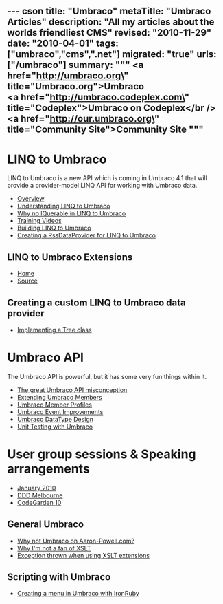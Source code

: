 --- cson
title: "Umbraco"
metaTitle: "Umbraco Articles"
description: "All my articles about the worlds friendliest CMS"
revised: "2010-11-29"
date: "2010-04-01"
tags: ["umbraco","cms",".net"]
migrated: "true"
urls: ["/umbraco"]
summary: """
<a href=\"http://umbraco.org\" title=\"Umbraco.org\">Umbraco</a><br />
<a href=\"http://umbraco.codeplex.com\" title=\"Codeplex\">Umbraco on Codeplex</a></br />
<a href=\"http://our.umbraco.org\" title=\"Community Site\">Community Site</a>
"""
---
# LINQ to Umbraco

LINQ to Umbraco is a new API which is coming in Umbraco 4.1 that will provide a provider-model LINQ API for working with Umbraco data.

* [Overview][1]
* [Understanding LINQ to Umbraco][2]
* [Why no IQuerable in LINQ to Umbraco][3]
* [Training Videos][4]
* [Building LINQ to Umbraco][5]
* [Creating a RssDataProvider for LINQ to Umbraco][6] 

## LINQ to Umbraco Extensions

* [Home][7]
* [Source][8]

## Creating a custom LINQ to Umbraco data provider

* [Implementing a Tree class][9]

# Umbraco API

The Umbraco API is powerful, but it has some very fun things within it.

 * [The great Umbraco API misconception][10]
 * [Extending Umbraco Members][11]
 * [Umbraco Member Profiles][12]
 * [Umbraco Event Improvements][13]
 * [Umbraco DataType Design][14]
 * [Unit Testing with Umbraco][15]

# User group sessions & Speaking arrangements

 * [January 2010][16]
 * [DDD Melbourne][17]
 * [CodeGarden 10][18]

## General Umbraco ##

 * [Why not Umbraco on Aaron-Powell.com?][19]
 * [Why I'm not a fan of XSLT][20]
 * [Exception thrown when using XSLT extensions][21]

## Scripting with Umbraco

* [Creating a menu in Umbraco with IronRuby][22]


  [1]: /linq-to-umbraco-overview
  [2]: /understanding-linq-to-umbraco
  [3]: /iqueryable-linq-to-umbraco
  [4]: /training-videos
  [5]: /building-linq-to-umbraco
  [6]: /rssdataprovider-for-linq-to-umbraco
  [7]: /linq-to-umbraco-extensions
  [8]: http://bitbucket.org/slace/linq-to-umbraco-extensions
  [9]: /documentdataprovider-tree
  [10]: /the-great-umbraco-api-misconception
  [11]: /extending-umbraco-members
  [12]: /umbraco-members-profiles
  [13]: /umbraco-event-improvments
  [14]: /umbraco-data-type-design
  [15]: /unit-testing-with-umbraco
  [16]: /umbraco-auspac-january-2010
  [17]: /dddmelbourne-umbraco
  [18]: /codegarden-10
  [19]: /why-no-umbraco
  [20]: /why-im-not-a-fan-of-xslt
  [21]: /Exception-thrown-when-using-XSLT-extensions
  [22]: /umbraco-menu-with-ironruby